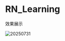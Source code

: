 # RN_Learning
效果展示















![20250731](https://github.com/user-attachments/assets/1e0b84df-e795-4049-b17e-418760824f2e)
